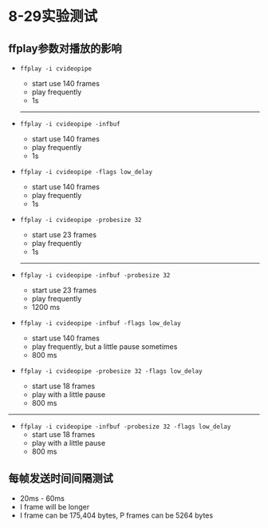 # 8-29实验测试

## ffplay参数对播放的影响

- `ffplay -i cvideopipe`
  
  - start use 140 frames
  - play frequently
  - 1s
  
  ***
  
- `ffplay -i cvideopipe -infbuf`
  - start use 140 frames
  - play frequently
  - 1s
  
- `ffplay -i cvideopipe -flags low_delay`
  - start use 140 frames
  - play frequently
  - 1s
  
- `ffplay -i cvideopipe -probesize 32`
  - start use 23 frames
  - play frequently
  - 1s
  
  ***

- `ffplay -i cvideopipe -infbuf -probesize 32`
  
  - start use 23 frames
  - play frequently
  - 1200 ms
  
- `ffplay -i cvideopipe -infbuf -flags low_delay`

  - start use 140 frames
  - play frequently, but a little pause sometimes
  - 800 ms

- `ffplay -i cvideopipe -probesize 32 -flags low_delay` 

  - start use 18 frames
  - play with a little pause
  - 800 ms

***

- `ffplay -i cvideopipe -infbuf -probesize 32 -flags low_delay`
  - start use 18 frames
  - play with a little pause
  - 800 ms

## 每帧发送时间间隔测试

- 20ms - 60ms
- I frame will be longer
- I frame can be 175,404 bytes, P frames can be 5264 bytes

